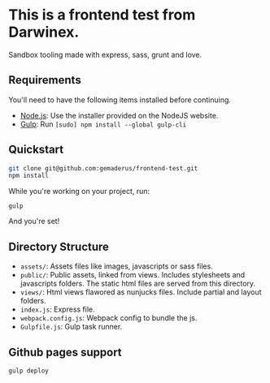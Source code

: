 # This is a frontend test from Darwinex.

Sandbox tooling made with express, sass, grunt and love.

## Requirements

You'll need to have the following items installed before continuing.

  * [Node.js](http://nodejs.org): Use the installer provided on the NodeJS website.
  * [Gulp](http://gulpjs.com/): Run `[sudo] npm install --global gulp-cli`

## Quickstart

```bash
git clone git@github.com:gemaderus/frontend-test.git
npm install
```

While you're working on your project, run:

`gulp`

And you're set!

## Directory Structure

  * `assets/`: Assets files like images, javascripts or sass files.
  * `public/`: Public assets, linked from views. Includes stylesheets and javascripts folders. The static html files are served from this directory.
  * `views/`: Html views flawored as nunjucks files. Include partial and layout folders.
  * `index.js`: Express file.
  * `webpack.config.js`: Webpack config to bundle the js.
  * `Gulpfile.js`: Gulp task runner.

## Github pages support

`gulp deploy`
